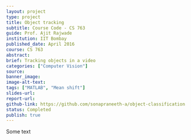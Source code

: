 ```yaml
---
layout: project
type: project
title: Object tracking
subtitle: Course Code - CS 763
guide: Prof. Ajit Rajwade
institution: IIT Bombay
published_date: April 2016
course: CS 763
abstract: 
brief: Tracking objects in a video
categories: ["Computer Vision"]
source: 
banner_image: 
image-alt-text: 
tags: ["MATLAB", "Mean shift"]
slides-url: 
report-url: 
github-link: https://github.com/sonapraneeth-a/object-classification
status: Completed
publish: true
---
```


Some text